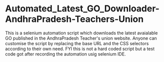 # Automated_Latest_GO_Downloader-AndhraPradesh-Teachers-Union
This is a selenium automation script which downloads the latest avaialable GO published in the AndhraPradesh Teacher's union website. Anyone can customise the script by replacing the base URL and the CSS selectors according to their own need. FYI this is not a hard coded script but a test code got after recording the automation usig selenium IDE.
